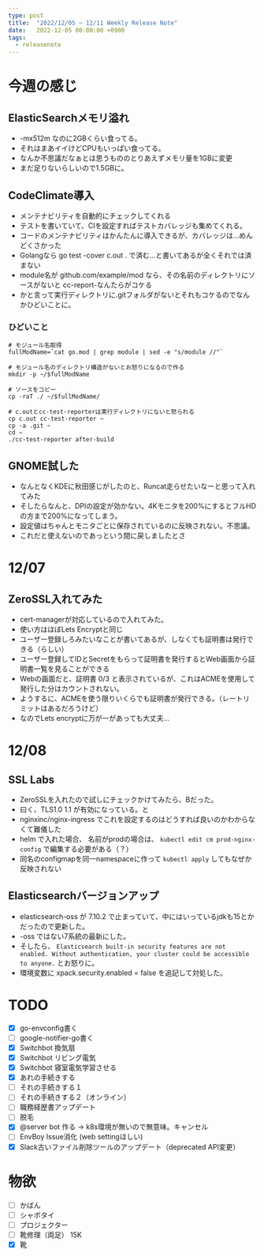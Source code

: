 ```yaml
---
type: post
title:  "2022/12/05 ~ 12/11 Weekly Release Note"
date:   2022-12-05 00:00:00 +0900
tags:
  - releasenote
---
```

# 今週の感じ

## ElasticSearchメモリ溢れ

* -mx512m なのに2GBくらい食ってる。
* それはまあイイけどCPUもいっぱい食ってる。
* なんか不思議だなぁとは思うもののとりあえずメモリ量を1GBに変更
* まだ足りないらしいので1.5GBに。

## CodeClimate導入

* メンテナビリティを自動的にチェックしてくれる
* テストを書いていて、CIを設定すればテストカバレッジも集めてくれる。
* コードのメンテナビリティはかんたんに導入できるが、カバレッジは…めんどくさかった
* Golangなら go test -cover c.out . で済む…と書いてあるが全くそれでは済まない
* module名が github.com/example/mod なら、その名前のディレクトリにソースがないと cc-report-なんたらがコケる
* かと言って実行ディレクトリに.gitフォルダがないとそれもコケるのでなんかひどいことに。

### ひどいこと

```
# モジュール名取得
fullModName=`cat go.mod | grep module | sed -e "s/module //"`

# モジュール名のディレクトリ構造がないとお怒りになるので作る
mkdir -p ~/$fullModName

# ソースをコピー
cp -raT ./ ~/$fullModName/

# c.outとcc-test-reporterは実行ディレクトリにないと怒られる
cp c.out cc-test-reporter ~
cp -a .git ~
cd ~
./cc-test-reporter after-build
```

## GNOME試した

* なんとなくKDEに秋田感じがしたのと、Runcat走らせたいなーと思って入れてみた
* そしたらなんと、DPIの設定が効かない。4Kモニタを200%にするとフルHDの方まで200%になってしまう。
* 設定値はちゃんとモニタごとに保存されているのに反映されない。不思議。
* これだと使えないのであっという間に戻しましたとさ

#  12/07

## ZeroSSL入れてみた

* cert-managerが対応しているので入れてみた。
* 使い方はほぼLets Encryptと同じ
* ユーザー登録しろみたいなことが書いてあるが、しなくても証明書は発行できる（らしい）
* ユーザー登録してIDとSecretをもらって証明書を発行するとWeb画面から証明書一覧を見ることができる
* Webの画面だと、証明書 0/3 と表示されているが、これはACMEを使用して発行した分はカウントされない。
* ようするに、ACMEを使う限りいくらでも証明書が発行できる。（レートリミットはあるだろうけど）
* なのでLets encryptに万が一があっても大丈夫…

# 12/08

## SSL Labs

* ZeroSSLを入れたので試しにチェックかけてみたら、Bだった。
* 曰く、TLS1.0 1.1 が有効になっている。と
* nginxinc/nginx-ingress でこれを設定するのはどうすれば良いのかわからなくて難儀した
* helm で入れた場合、 名前がprodの場合は、 `kubectl edit cm prod-nginx-config` で編集する必要がある（？）
* 同名のconfigmapを同一namespaceに作って `kubectl apply` してもなぜか反映されない

## Elasticsearchバージョンアップ

* elasticsearch-oss が 7.10.2 で止まっていて、中にはいっているjdkも15とかだったので更新した。
* -oss ではない7系統の最新にした。
* そしたら、 `Elasticsearch built-in security features are not enabled. Without authentication, your cluster could be accessible to anyone.` とお怒りに。
* 環境変数に xpack.security.enabled = false を追記して対処した。

# TODO 

- [x] go-envconfig書く
- [ ] google-notifier-go書く
- [x] Switchbot 換気扇
- [x] Switchbot リビング電気
- [x] Switchbot 寝室電気学習させる
- [x] あれの手続きする
- [ ] それの手続きする１
- [ ] それの手続きする２（オンライン）
- [ ] 職務経歴書アップデート
- [ ] 脱毛
- [x] @server bot 作る -> k8s環境が無いので無意味。キャンセル
- [ ] EnvBoy Issue消化 (web settingほしい)
- [x] Slack古いファイル削除ツールのアップデート（deprecated API変更）

# 物欲

- [ ] かばん
- [ ] シャボタイ
- [ ] プロジェクター
- [ ] 靴修理（両足） 15K
- [x] 靴
